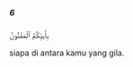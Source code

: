##### 6

<span class="ayah">بِأَييِّكُمُ ٱلْمَفْتُونُ</span>

<span class="ayah_translation">siapa di antara kamu yang gila.</span>
